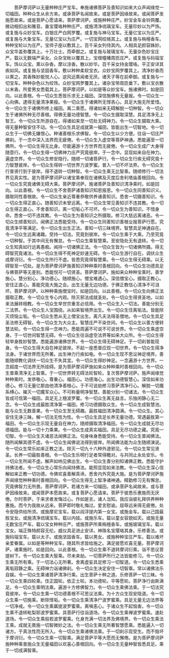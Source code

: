 <!-- { "loadSidebar": true } -->
　　菩萨摩诃萨以无量种种庄严宝车。奉施诸佛菩萨及善知识如来大众声闻缘觉一切福田。种种众生从余方来。或承菩萨名闻故来。或是菩萨因缘故来。或闻菩萨发施愿故来。或是菩萨心愿请来。菩萨摩诃萨。或施种种庄严。妙宝金车金铃网覆。微动相扣出和雅音。垂宝璎珞种种庄严。或施清净琉璃宝车。无量珍妙以为严饰。或复施与众妙宝车。白银庄严白网罗覆。或复施与神马宝车。无量亿宝以为庄严。或复施与大象宝车。无量亿宝以为庄严。一切宝网绞络其上。或复施与栴檀香车。种种宝轮以为庄严。宝师子座以敷其上。百千采女列侍其内。人相具足颜容姝妙。众宝华盖弥覆其上。十万壮士。而牵御之。或复施与玻璃宝车。无量杂色妙宝庄严。载以无数端严采女。众杂宝帐以覆其上。宝缯幢幡周匝庄严。或复施与码瑙宝车。饰以众宝。熏以杂香。摩以涂香。散以妙华。百千采女持金璎珞。平正安详其疾如风。或复施与坚固香车。敷以种种柔软宝衣。众妙宝网罗覆其上。清净妙香而以熏之。其香殊妙能悦人心。逆风远熏闻者无厌。诸天子等在前牵御。或复施与一切宝车。种种杂色以为绞饰。众妙宝网罗覆其上。诸杂宝带周匝垂下。敷以宝衣散以末香。所爱男女悉载其上。菩萨摩诃萨。以如是等众妙宝车。施诸佛时。如是回向。以此善根。令一切众生悉皆乐求无上福田。深信施佛有无量报。令一切众生一心向佛。逮得无量清净果报。令一切众生于诸佛所无悭吝心。具足大施无所爱惜。令一切众生于诸佛所修上福田。离二乘愿。得诸如来无碍解脱一切种智。令一切众生于诸佛所种无尽善根。得佛无量功德智慧。令一切众生摄取深慧。具足清净无上智王。令一切众生所游自在。得诸如来至一切处无碍神力。令一切众生摄取大乘。得无量种智安住不动。令一切众生具足成就第一福田。皆能出生一切智地。令一切众生于一切佛无嫌恨心。种诸善根乐求佛智。令一切众生以少方便。往诣一切庄严佛刹。于一念中深入法界而无疲倦。令一切众生入虚空等菩萨神通。悉能遍至一切佛所。令一切众生得无比身。尽能遍游十方世界而无疲倦。令一切众生成广大身得随意行。令一切众生得一切佛神力庄严究竟彼岸。于一念中。显现如来自在神力。遍虚空界。令一切众生修安隐行。随顺一切诸菩萨行。令一切众生行疾无碍究竟十力智慧彼岸。令一切众生得转一切世界力波罗蜜。普入一切不坏法界。令一切众生行普贤行到于彼岸。得不退转一切种智。令一切众生乘无比智乘。随顺修行一切法界见真实性。是为菩萨摩诃萨以诸宝乘奉现在诸佛及灭度后舍利塔庙善根回向。令一切众生究竟诸佛无碍大乘。菩萨摩诃萨。施诸菩萨及善知识清净乘时。如是回向。以此善根。令一切众生不舍菩萨诸善知识知恩报恩。令一切众生同善知识义。摄取同性善根故。令一切众生亲近尊重恭敬供养诸善知识。悉舍一切摄善知识。令一切众生得正直心。随善知识未曾远离。令一切众生常见善知识不违其教。令一切众生得正直心。不舍善知识。离一切垢心不可坏。令一切众生为善知识。不惜身命。悉舍一切不违其教。令一切众生为善知识之所摄取。修习大慈远离诸恶。令一切众生顺善知识。闻佛正法悉能受持。令一切众生同善知识善根业报菩萨行愿。究竟清净平等满足。令一切众生出生正法。善知一切三昧境界。智慧具足神通自在。令一切众生远离诸趣。受持一切法。究竟到彼岸。令一切众生乘于大乘。乃至究竟一切种智。于其中间无有懈怠。令一切众生乘智慧乘。至安隐处无有退转。令一切众生知真如行远离愚痴。闻持一切诸佛正法。令一切众生皆为一切诸佛所摄。得无碍智究竟诸法。令一切众生得不死神足妙速无碍。令一切众生游行自在。调伏众生成摩诃衍。令一切众生所行不虚。皆悉究竟得智慧乘。令一切众生得无碍乘。以无碍智至一切处。是为菩萨摩诃萨施善知识种种乘时善根回向。令一切众生功德具足与佛菩萨等无差别。悉能悦可一切贤圣。菩萨摩诃萨。施如来众种种宝乘时。善学施心。慧分别心。净功德心。随顺施心。僧宝难遇心。深信僧宝心。摄取正教心。安住正直心。善能究竟大施之会。出生无量无边功德。于佛正教信心清净不可沮坏。菩萨摩诃萨。以种种乘施僧宝时。如是回向。以此善根。令一切众生向佛正法摄取正教。令一切众生专心内观。除灭邪法成就圣处。令一切众生得贤圣地。以如来法展转相教。令一切众生举世宗重言必信用。令一切众生入一切法。善能分别无二法界。令一切众生人宝围绕。从如来智境界出生。令一切众生住离垢法。皆能除灭烦恼尘垢。令一切众生悉从无上僧宝出生。离凡夫法得圣僧地。令一切众生具足圣法修无碍智。令一切众生为大众主。智慧庄严不染世间。令一切众生以善方便转慧法轮。令一切众生得一念神力。悉能周遍不可说不可说世界。令一切众生乘虚空身。于一切世间智慧无碍。令一切众生往诣虚空法界等如来大众所。令一切众生得轻举身胜妙智慧。悉能遍游诸佛世界。令一切众生得无碍神足。于一切刹普能现身。令一切众生得大自在神足彼岸。不起一座悉普应现一切世界。令一切众生得净法身。于诸世界而无所著。出生神力行疾如电。令一切众生现不思议神足境界。善能随顺教化调伏一切众生不失其宜。令一切众生得妙神足。一念遍游十方世界。一念超度一切法界无所挂碍。是为菩萨摩诃萨施如来众种种乘时善根回向。令一切众生普乘清净无上智乘。于一切世界转无碍法轮智轮。复次菩萨摩诃萨。施声闻缘觉种种乘时。发恭敬心。尊重心。福田心。功德海心。出生功德智慧心。深信如来功德心。修习无量亿那由他清净善根心。于不可说劫修习菩萨清净行心。解脱一切魔系缚心。摧灭一切魔军众心。不可称量明净智慧。善能分别一切诸法。令一切众生皆成可信第一福田。具足无上檀波罗蜜。令一切众生离无益言。乐独闲静心无二念。令一切众生成最胜清净第一福田。修习功德摄取众生。令一切众生成智慧池。能与众生无数善果。令一切众生至无碍趣。最胜福田清净圆满。令一切众生。其心安住无诤三昧。解一切法无性为性。令一切众生具足长养无量功德。常遇最胜第一福田。令一切众生示现无量自在神力。随顺摄取清净福田。令一切众生成就无尽功德福田。能与一切十力乘果。令一切众生成真实福田。具足无尽功德之藏。究竟一切智。令一切众生灭诸恶法闻佛正法。句身味身悉能受持。令一切众生普闻佛法。随所闻解其德不虚。令一切众生闻佛说法得到彼岸。所闻佛法能为众生随顺演说。令一切众生常乐如来正教之法。除灭一切九十六种外道邪见。令一切众生常见贤圣。长养一切最胜善根。令一切众生乐明行足者常得瞻对。与共同止永处安乐。令一切众生所闻不虚。解声如响见佛出生。令一切众生善分别知诸佛正教。悉能守护持佛法者。令一切众生心常乐向闻持佛法。能照显现如来法教。令一切众生深心信解如来正教一切功德。令佛欢喜善解真谛。悉舍内外究竟大施。是为菩萨摩诃萨施声闻缘觉种种乘时善根回向。令一切众生得无上智净诸神通。精勤修习无有懈怠。究竟佛智力无所畏。菩萨摩诃萨。若诸方来一切福田。或承菩萨名闻故来。或与菩萨因缘故来。或闻菩萨本愿故来。或复菩萨心愿请来。菩萨于彼悉乐惠施而无厌倦。尔时菩萨。于来求者发悔过心。作如是言。诸人当知。我应诣彼礼拜供养种种惠施。而今为我故从远来。菩萨即时敬礼悔过。爱言慰谕。屈辱远来得无疲倦。处令安隐供给所须。或施摩尼宝车。载以阎浮提内第一女宝。或施金车。载以己国最胜宝女。或施清净琉璃宝车。载以内妓。或施乐车。载以童女容貌如天。或施无量无数宝庄严车。载以宝女种种庄严。或施菩萨所乘栴檀香车。或施玻璃宝车。载以宝女。端正殊特颜容无伦。威仪具足进止安详。神珠名宝璎珞其身。乐修善法。或施码瑙宝车。载以太子。或施坚固香车。载以男女。或施种种宝庄严车。载以难坏亲爱眷属。以如是等种种宝车。随其所求皆给施之。满足彼愿欢喜无量。菩萨摩诃萨。诸乘施时。如是回向。以此善根。令一切众生乘不退转摩诃衍乘。诣不思议菩提树下。令一切众生乘大智乘。尽未来劫。一切菩萨所行之法皆能修习。令一切众生乘无所有乘。于一切法心无所著。舍离虚妄具足修习一切智道。令一切众生悉乘离垢寂静之乘。无碍神力诣诸佛刹。令一切众生决定安住一切智乘。常以诸佛法乐自娱。令一切众生乘诸菩萨清净行乘。出生菩萨十种之道。乐修菩萨一切三昧。令一切众生乘四轮乘。住正国轮。依正士轮。本功德轮。平等愿轮。菩萨净行由斯满足。令一切众生乘明法乘。遍游十方修佛智力。令一切众生乘佛法乘。于一切法究竟彼岸。令一切众生乘一切功德善根不可思议法乘。为十方众生现安隐道。令一切众生乘一切施乘。断除悭垢。令一切众生乘清净尸波罗蜜乘。具足无量无边法界等一切净戒。令一切众生乘羼提波罗蜜乘。离嗔恚心。于诸众生不起恼害。令一切众生乘不退转毗梨耶波罗蜜乘。具菩萨行往诣道场。令一切众生乘禅波罗蜜乘。速赴道场。令一切众生乘般若波罗蜜乘。化身充满一切法界及佛境界。令一切众生乘法王乘。成就无畏施一切智微妙之法。令一切众生乘无所著智慧愿乘。悉能遍入一切诸方。于真法性而无所入。令一切众生乘诸佛法乘。于一切刹示现受生。而不毁坏于摩诃衍。令一切众生乘一切智乘。满足菩萨平等大愿而无懈倦。是为菩萨摩诃萨施种种乘普施众生无量福田以欢喜心善根回向。令一切众生无量种智皆悉具足。乘于一切成满智乘。
